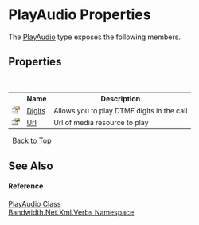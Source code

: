 ﻿# PlayAudio Properties
 

The <a href ="T_Bandwidth_Net_Xml_Verbs_PlayAudio.md">PlayAudio</a> type exposes the following members.


## Properties
&nbsp;<table><tr><th></th><th>Name</th><th>Description</th></tr><tr><td>![Public property](media/pubproperty.gif "Public property")</td><td><a href ="P_Bandwidth_Net_Xml_Verbs_PlayAudio_Digits.md">Digits</a></td><td>
Allows you to play DTMF digits in the call</td></tr><tr><td>![Public property](media/pubproperty.gif "Public property")</td><td><a href ="P_Bandwidth_Net_Xml_Verbs_PlayAudio_Url.md">Url</a></td><td>
Url of media resource to play</td></tr></table>&nbsp;
<a href="#playaudio-properties">Back to Top</a>

## See Also


#### Reference
<a href ="T_Bandwidth_Net_Xml_Verbs_PlayAudio.md">PlayAudio Class</a><br /><a href ="N_Bandwidth_Net_Xml_Verbs.md">Bandwidth.Net.Xml.Verbs Namespace</a><br />